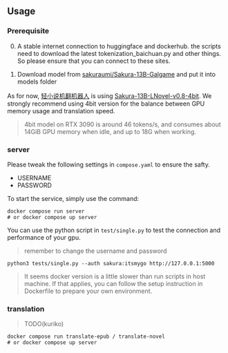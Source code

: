 ## Usage

### Prerequisite 

0. A stable internet connection to huggingface and dockerhub. the scripts need to download the latest tokenization_baichuan.py and other things. So please ensure that you can connect to these sites.

1. Download model from [sakuraumi/Sakura-13B-Galgame](https://huggingface.co/sakuraumi/Sakura-13B-Galgame) and put it into models folder

As for now, [轻小说机翻机器人](https://books.fishhawk.top/) is using [Sakura-13B-LNovel-v0.8-4bit](https://huggingface.co/SakuraLLM/Sakura-13B-LNovel-v0.8-4bit). 
We strongly recommend using 4bit version for the balance between GPU memory usage and translation speed.

> 4bit model on RTX 3090 is around 46 tokens/s, and consumes about 14GiB GPU memory when idle, and up to 18G when working.

### server

Please tweak the following settings in `compose.yaml` to ensure the safty.
- USERNAME
- PASSWORD

To start the service, simply use the command:
```shell
docker compose run server
# or docker compose up server
```

You can use the python script in `test/single.py` to test the connection and performance of your gpu.

> remember to change the username and password
```shell
python3 tests/single.py --auth sakura:itsmygo http://127.0.0.1:5000 
```

> It seems docker version is a little slower than run scripts in host machine. If that applies, you can follow the setup instruction in Dockerfile to prepare your own environment.


### translation

> TODO(kuriko)

```shell
docker compose run translate-epub / translate-novel
# or docker compose up server
```
